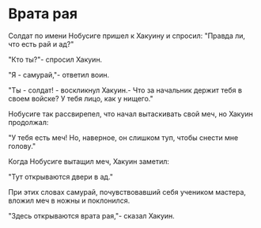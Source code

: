 # Врата рая

Солдат по имени Нобусиге пришел к Хакуину и спросил: "Правда ли, что есть рай и ад?"

"Кто ты?"- спросил Хакуин.

"Я - самурай,"- ответил воин.

"Ты - солдат! - воскликнул Хакуин.- Что за начальник держит тебя в своем войске? У тебя лицо, как у нищего."

Нобусиге так рассвирепел, что начал вытаскивать свой меч, но Хакуин продолжал:

"У тебя есть меч! Но, наверное, он слишком туп, чтобы снести мне голову."

Когда Нобусиге вытащил меч, Хакуин заметил:

"Тут открываются двери в ад."

При этих словах самурай, почувствовавший себя учеником мастера, вложил меч в ножны и поклонился.

"Здесь открываются врата рая,"- сказал Хакуин.